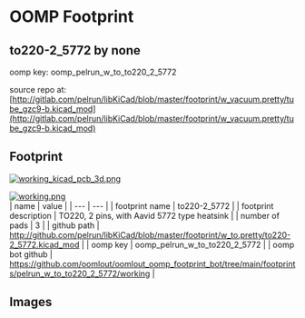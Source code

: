 # OOMP Footprint  
## to220-2_5772  by none  
  
oomp key: oomp_pelrun_w_to_to220_2_5772  
  
source repo at: [http://gitlab.com/pelrun/libKiCad/blob/master/footprint/w_vacuum.pretty/tube_gzc9-b.kicad_mod](http://gitlab.com/pelrun/libKiCad/blob/master/footprint/w_vacuum.pretty/tube_gzc9-b.kicad_mod)  
## Footprint  
  
[![working_kicad_pcb_3d.png](working_kicad_pcb_3d_600.png)](working_kicad_pcb_3d.png)  
  
[![working.png](working_600.png)](working.png)  
| name | value | 
| --- | --- | 
| footprint name | to220-2_5772 | 
| footprint description | TO220, 2 pins, with Aavid 5772 type heatsink | 
| number of pads | 3 | 
| github path | http://github.com/pelrun/libKiCad/blob/master/footprint/w_to.pretty/to220-2_5772.kicad_mod | 
| oomp key | oomp_pelrun_w_to_to220_2_5772 | 
| oomp bot github | https://github.com/oomlout/oomlout_oomp_footprint_bot/tree/main/footprints/pelrun_w_to_to220_2_5772/working | 
## Images  

